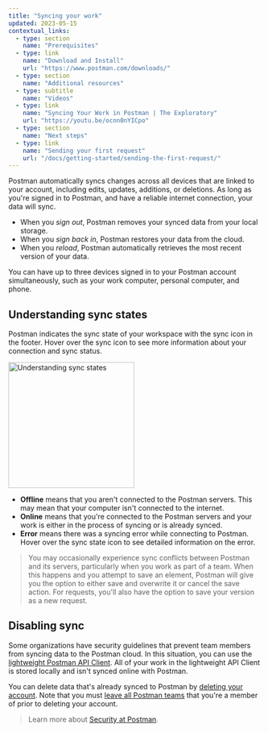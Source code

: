 ```yaml
---
title: "Syncing your work"
updated: 2023-05-15
contextual_links:
  - type: section
    name: "Prerequisites"
  - type: link
    name: "Download and Install"
    url: "https://www.postman.com/downloads/"
  - type: section
    name: "Additional resources"
  - type: subtitle
    name: "Videos"
  - type: link
    name: "Syncing Your Work in Postman | The Exploratory"
    url: "https://youtu.be/ocnn0nYICpo"
  - type: section
    name: "Next steps"
  - type: link
    name: "Sending your first request"
    url: "/docs/getting-started/sending-the-first-request/"
---
```


Postman automatically syncs changes across all devices that are linked to your account, including edits, updates, additions, or deletions. As long as you're signed in to Postman, and have a reliable internet connection, your data will sync.

* When you _sign out_, Postman removes your synced data from your local storage.
* When you _sign back in_, Postman restores your data from the cloud.
* When you _reload_, Postman automatically retrieves the most recent version of your data.

You can have up to three devices signed in to your Postman account simultaneously, such as your work computer, personal computer, and phone.

## Understanding sync states

Postman indicates the sync state of your workspace with the sync icon in the footer. Hover over the sync icon to see more information about your connection and sync status.

<img alt="Understanding sync states" src="https://assets.postman.com/postman-docs/syncing-understanding-sync-states-v9.19.jpg" width="250px"/>

* **Offline** means that you aren't connected to the Postman servers. This may mean that your computer isn't connected to the internet.
* **Online** means that you're connected to the Postman servers and your work is either in the process of syncing or is already synced.
* **Error** means there was a syncing error while connecting to Postman. Hover over the sync state icon to see detailed information on the error.

> You may occasionally experience sync conflicts between Postman and its servers, particularly when you work as part of a team. When this happens and you attempt to save an element, Postman will give you the option to either save and overwrite it or cancel the save action. For requests, you'll also have the option to save your version as a new request.

## Disabling sync

Some organizations have security guidelines that prevent team members from syncing data to the Postman cloud. In this situation, you can use the [lightweight Postman API Client](/docs/getting-started/using-api-client/). All of your work in the lightweight API Client is stored locally and isn't synced online with Postman.

You can delete data that's already synced to Postman by [deleting your account](/docs/getting-started/postman-account/#deleting-your-account). Note that you must [leave all Postman teams](/docs/collaborating-in-postman/working-with-your-team/collaboration-overview/#leaving-a-team) that you're a member of prior to deleting your account.

> Learn more about [Security at Postman](https://www.postman.com/trust/security/).

